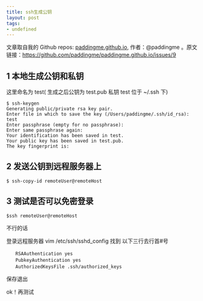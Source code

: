 ```yaml
---
title: ssh生成公钥
layout: post
tags:
- undefined
---
```



 文章取自我的 Github  repos: [paddingme.github.io](https://github.com/paddingme/paddingme.github.io), 作者：@paddingme 。原文链接：https://github.com/paddingme/paddingme.github.io/issues/9

## 1 本地生成公钥和私钥

这里命名为 test( 生成之后公钥为 test.pub 私钥 test 位于 ~/.ssh 下)
```
$ ssh-keygen
Generating public/private rsa key pair.
Enter file in which to save the key (/Users/paddingme/.ssh/id_rsa): test
Enter passphrase (empty for no passphrase): 
Enter same passphrase again: 
Your identification has been saved in test.
Your public key has been saved in test.pub.
The key fingerprint is:
```
## 2 发送公钥到远程服务器上

```
$ ssh-copy-id remoteUser@remoteHost
```

## 3 测试是否可以免密登录

```
$ssh remoteUser@remoteHost
```
 不行的话

登录远程服务器
 vim /etc/ssh/sshd_config 找到 以下三行去行首#号

```
　　RSAAuthentication yes
　　PubkeyAuthentication yes
　　AuthorizedKeysFile .ssh/authorized_keys
```

保存退出

ok！再测试